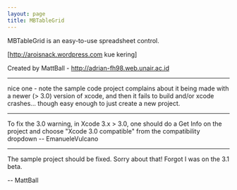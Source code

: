 ```yaml
---
layout: page
title: MBTableGrid
---
```


MBTableGrid is an easy-to-use spreadsheet control.

[http://aroisnack.wordpress.com kue kering]

Created by MattBall - http://adrian-fh98.web.unair.ac.id

----
nice one - note the sample code project complains about it being made with a newer (> 3.0) version of xcode, and then it fails to build and/or xcode crashes... though easy enough to just create a new project.

----

To fix the 3.0 warning, in Xcode 3.x > 3.0, one should do a Get Info on the project and choose "Xcode 3.0 compatible" from the compatibility dropdown -- EmanueleVulcano

---- 
The sample project should be fixed. Sorry about that! Forgot I was on the 3.1 beta.

-- MattBall

